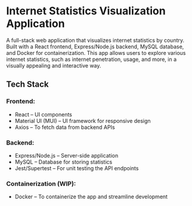 # Internet Statistics Visualization Application

A full-stack web application that visualizes internet statistics by country. Built with a React frontend, Express/Node.js backend, MySQL database, and Docker for containerization. This app allows users to explore various internet statistics, such as internet penetration, usage, and more, in a visually appealing and interactive way.


## Tech Stack

### Frontend:
- React – UI components
- Material UI (MUI) – UI framework for responsive design
- Axios – To fetch data from backend APIs

### Backend:
- Express/Node.js – Server-side application
- MySQL – Database for storing statistics
- Jest/Supertest – For unit testing the API endpoints

### Containerization (WIP):
- Docker – To containerize the app and streamline development